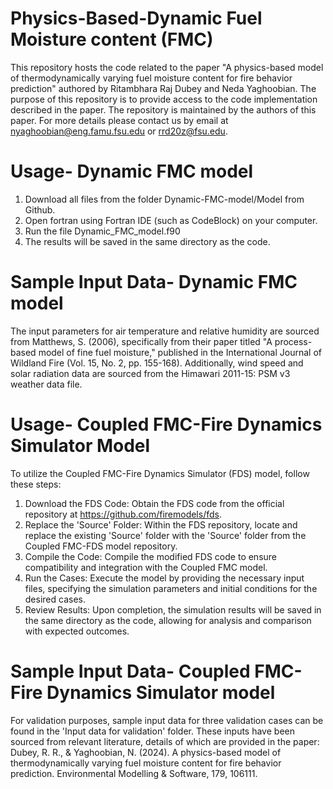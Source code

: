# Physics-Based-Dynamic Fuel Moisture content (FMC)
This repository hosts the code related to the paper "A physics-based model of thermodynamically varying fuel moisture content for fire behavior prediction" authored by Ritambhara Raj Dubey and Neda Yaghoobian. The purpose of this repository is to provide access to the code implementation described in the paper. The repository is maintained by the authors of this paper. For more details please contact us by email at nyaghoobian@eng.famu.fsu.edu or rrd20z@fsu.edu.

# Usage- Dynamic FMC model
1. Download all files from the folder Dynamic-FMC-model/Model from Github.
2. Open fortran using Fortran IDE (such as CodeBlock) on your computer.
3. Run the file Dynamic_FMC_model.f90
4. The results will be saved in the same directory as the code.

# Sample Input Data- Dynamic FMC model
The input parameters for air temperature and relative humidity are sourced from Matthews, S. (2006), specifically from their paper titled "A process-based model of fine fuel moisture," published in the International Journal of Wildland Fire (Vol. 15, No. 2, pp. 155-168). Additionally, wind speed and solar radiation data are sourced from the Himawari 2011-15: PSM v3 weather data file.

# Usage- Coupled FMC-Fire Dynamics Simulator Model

To utilize the Coupled FMC-Fire Dynamics Simulator (FDS) model, follow these steps:

1. Download the FDS Code: Obtain the FDS code from the official repository at https://github.com/firemodels/fds.
2. Replace the 'Source' Folder: Within the FDS repository, locate and replace the existing 'Source' folder with the 'Source' folder from the Coupled FMC-FDS model repository.
3. Compile the Code: Compile the modified FDS code to ensure compatibility and integration with the Coupled FMC model.
4. Run the Cases: Execute the model by providing the necessary input files, specifying the simulation parameters and initial conditions for the desired cases.
5. Review Results: Upon completion, the simulation results will be saved in the same directory as the code, allowing for analysis and comparison with expected outcomes.
   
# Sample Input Data- Coupled FMC-Fire Dynamics Simulator model
For validation purposes, sample input data for three validation cases can be found in the 'Input data for validation' folder. These inputs have been sourced from relevant literature, details of which are provided in the paper: Dubey, R. R., & Yaghoobian, N. (2024). A physics-based model of thermodynamically varying fuel moisture content for fire behavior prediction. Environmental Modelling & Software, 179, 106111.
